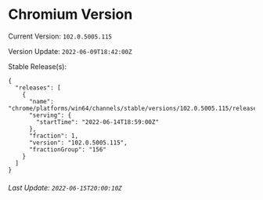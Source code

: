 # Chromium Version

Current Version: `102.0.5005.115`

Version Update: `2022-06-09T18:42:00Z`

Stable Release(s):
```
{
  "releases": [
    {
      "name": "chrome/platforms/win64/channels/stable/versions/102.0.5005.115/releases/1655233140",
      "serving": {
        "startTime": "2022-06-14T18:59:00Z"
      },
      "fraction": 1,
      "version": "102.0.5005.115",
      "fractionGroup": "156"
    }
  ]
}
```

###### Last Update: `2022-06-15T20:00:10Z`
